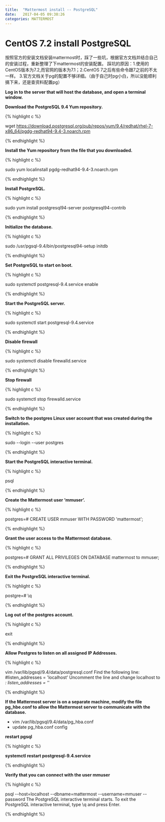 ```yaml
---
title:  "Mattermost install -- PostgreSQL"
date:   2017-04-05 09:38:26
categories: MATTERMOST
---
```


# CentOS 7.2 install PostgreSQL

按照官方的安装文档安装mattermost时，踩了一些坑，根据官方文档并结合自己的安装过程，重新整理了下mattermost的安装配置。
踩坑的原因：1.使用的CentOS版本为7.2,而官网的版本为7.1；2.CentOS 7之后有些命令跟7之前的不太一样。 3.官方文档关于pg的配置不够详细。（由于自己时pg小白，所以没能顺利搞下来，还是查资料配置pg）

**Log in to the server that will host the database, and open a terminal window.**

**Download the PostgreSQL 9.4 Yum repository.**

{% highlight c %}

wget https://download.postgresql.org/pub/repos/yum/9.4/redhat/rhel-7-x86_64/pgdg-redhat94-9.4-3.noarch.rpm

{% endhighlight %}

**Install the Yum repository from the file that you downloaded.**

{% highlight c %}

sudo yum localinstall pgdg-redhat94-9.4-3.noarch.rpm

{% endhighlight %}

**Install PostgreSQL.**

{% highlight c %}

sudo yum install postgresql94-server postgresql94-contrib

{% endhighlight %}

**Initialize the database.**

{% highlight c %}

sudo /usr/pgsql-9.4/bin/postgresql94-setup initdb

{% endhighlight %}

**Set PostgreSQL to start on boot.**

{% highlight c %}

sudo systemctl postgresql-9.4.service enable

{% endhighlight %}

**Start the PostgreSQL server.**

{% highlight c %}

sudo systemctl start postgresql-9.4.service

{% endhighlight %}

**Disable firewall**

{% highlight c %}

sudo systemctl disable  firewalld.service

{% endhighlight %}

**Stop firewall**

{% highlight c %}

sudo systemctl stop firewalld.service

{% endhighlight %}

**Switch to the postgres Linux user account that was created during the installation.**

{% highlight c %}

sudo --login --user postgres

{% endhighlight %}

**Start the PostgreSQL interactive terminal.**

{% highlight c %}

psql

{% endhighlight %}

**Create the Mattermost user ‘mmuser’.**

{% highlight c %}

postgres=# CREATE USER mmuser WITH PASSWORD 'mattermost';

{% endhighlight %}

**Grant the user access to the Mattermost database.**

{% highlight c %}

postgres=# GRANT ALL PRIVILEGES ON DATABASE mattermost to mmuser;

{% endhighlight %}

**Exit the PostgreSQL interactive terminal.**

{% highlight c %}

postgre=# \q

{% endhighlight %}

**Log out of the postgres account.**

{% highlight c %}

exit

{% endhighlight %}

**Allow Postgres to listen on all assigned IP Addresses.**

{% highlight c %}

vim /var/lib/pgsql/9.4/data/postgresql.conf
Find the following line:
\#listen_addresses = 'localhost'
Uncomment the line and change localhost to *:
listen_addresses = '*'

{% endhighlight %}

**If the Mattermost server is on a separate machine, modify the file pg_hbe.conf to allow the Mattermost server to communicate with the database.**

- vim /var/lib/pgsql/9.4/data/pg_hba.conf
- update pg_hba.conf config

**restart pgsql**

{% highlight c %}

**systemctl restart  postgresql-9.4.service**

{% endhighlight %}

**Verify that you can connect with the user mmuser**

{% highlight c %}

psql --host=localhost --dbname=mattermost --username=mmuser --password
The PostgreSQL interactive terminal starts. To exit the PostgreSQL interactive 	terminal, type \q and press Enter.

{% endhighlight %}